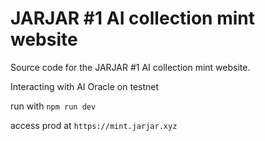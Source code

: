 # JARJAR #1 AI collection mint website

Source code for the JARJAR #1 AI collection mint website.

Interacting with AI Oracle on testnet

run with `npm run dev`

access prod at `https://mint.jarjar.xyz`
